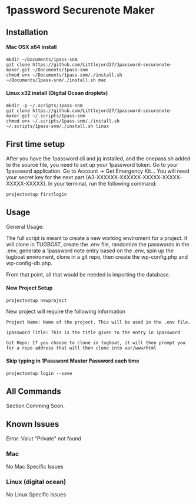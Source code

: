 # 1password Securenote Maker
## Installation

#### Mac OSX x64 install
```shell
mkdir ~/Documents/1pass-snm
git clone https://github.com/Littlejord27/1password-securenote-maker.git ~/Documents/1pass-snm
chmod u+x ~/Documents/1pass-snm/./install.sh
~/Documents/1pass-snm/./install.sh mac
```


#### Linux x32 install (Digital Ocean droplets)
```shell
mkdir -p ~/.scripts/1pass-snm
git clone https://github.com/Littlejord27/1password-securenote-maker.git ~/.scripts/1pass-snm
chmod u+x ~/.scripts/1pass-snm/./install.sh
~/.scripts/1pass-snm/./install.sh linux
```

## First time setup

After you have the 1password cli and jq installed, and the onepass.sh added to the source file, you need to set up your 1password token.
Go to your 1password application. Go to Account -> Get Emergency Kit...
You will need your secret key for the next part (A3-XXXXXX-XXXXXX-XXXXX-XXXXX-XXXXX-XXXXX).
In your terminal, run the following command:

```shell
projectsetup firstlogin
```

## Usage

General Usage:

The full script is meant to create a new working enviroment for a project. It will clone in TUGBOAT, create the .env file, randomize the passwords in the .env, generate a 1password note entry based on the .env, spin up the tugboat enviroment, clone in a git repo, then create the wp-config.php and wp-config-db.php.

From that point, all that would be needed is importing the database. 

#### New Project Setup

```shell
projectsetup newproject
```


New project will require the following information

```text
Project Name: Name of the project. This will be used in the .env file.

1password Title: This is the title given to the entry in 1password

Git Repo: If you choose to clone in tugboat, it will then prompt you for a repo address that will then clone into var/www/html

```


#### Skip typing in 1Password Master Password each time

```shell
projectsetup login --save
```

## All Commands

Section Comming Soon.


## Known Issues

Error: Valut "Private" not found

### Mac

No Mac Specific Issues

### Linux (digital ocean)

No Linux Specific Issues

